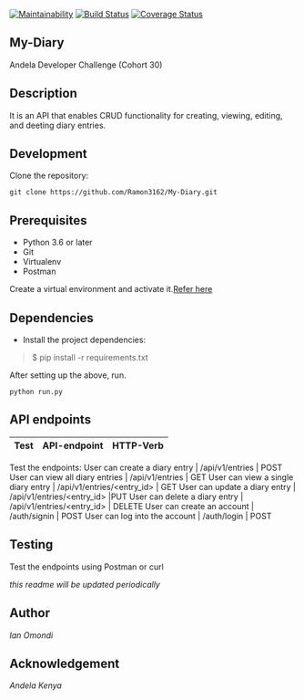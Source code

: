 [![Maintainability](https://api.codeclimate.com/v1/badges/92ae5552eeceac6cd893/maintainability)](https://codeclimate.com/github/Ramon3162/My-Diary/maintainability)  [![Build Status](https://travis-ci.org/Ramon3162/My-Diary.svg?branch=develop)](https://travis-ci.org/Ramon3162/My-Diary) [![Coverage Status](https://coveralls.io/repos/github/Ramon3162/My-Diary/badge.svg?branch=develop)](https://coveralls.io/github/Ramon3162/My-Diary?branch=develop)

## My-Diary

Andela Developer Challenge (Cohort 30)

## Description

It is an API that enables CRUD functionality for creating, viewing, editing, and deeting diary entries.

## Development

Clone the repository:

```git clone https://github.com/Ramon3162/My-Diary.git```


## Prerequisites

* Python 3.6 or later
* Git 
* Virtualenv
* Postman

Create a virtual environment and activate it.[Refer here](https://docs.python.org/3/tutorial/venv.html)

## Dependencies
- Install the project dependencies:
> $ pip install -r requirements.txt

After setting up the above, run.

```python run.py```

## API endpoints

Test | API-endpoint | HTTP-Verb
------------ | -------------- | ------------ 

Test the endpoints:
User can create a diary entry | /api/v1/entries | POST
User can view all diary entries | /api/v1/entries | GET
User can view a single diary entry | /api/v1/entries/<entry_id> | GET
User can update a diary entry | /api/v1/entries/<entry_id> |PUT
User can delete a diary entry | /api/v1/entries/<entry_id> | DELETE
User can create an account | /auth/signin | POST
User can log into the account | /auth/login | POST

## Testing
Test the endpoints using Postman or curl

*this readme will be updated periodically*

## Author

*Ian Omondi*

## Acknowledgement

*Andela Kenya*
